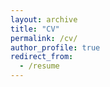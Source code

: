 ```yaml
---
layout: archive
title: "CV"
permalink: /cv/
author_profile: true
redirect_from:
  - /resume
---
```


<!-- {% include base_path %}

Education
======
* Bachelors in Computer Science, BITS Pilani KK Birla Goa Campus, 2020
* Masters in Mathematics, BITS Pilani KK Birla Goa Campus, 2020
* Masters in Computer Science, Georgia Institute of Technology, 2024 (expected)

Work experience
======
* Summer 2023: Data Science Intern
  * Raodie
  * Developing a robust probability model for the dynamic driver pricing system, enabling Roadie to estimate the probability of successful driver assignment based on various route and environmental characteristics.
  * Developing SQL queries to extract and manipulate relevant data from the company's databases to train different machine learning models

* July 2020 - August 2022: Software Engineer
  * Microsoft
  * Automated compliance checks during code deployment in Azure Devops
  * Designing and integrating Attribute Based Access Control by making changes in the exchange powershell commandlets
  * Built the frontend UI using ReactJs, Typescript etc. to allow company admins to manage attributes for their employees across the organization
  
Skills
======
* Languages: C, C++, C#, Java, Python, Typescript, SQL
* Tools & Frameworks: HTML, CSS, React.js, LaTeX, Github, Numpy, Pandas, Pytorch, Tensorflow, Keras, Matplotlib, Android Studio
* Relevant Coursework:Deep Learning, Computer Vision, Natural Language Processing, Machine Learning, Optimization, Data Mining, Web Search and Text Mining, Data Structure and Algorithms, Cryptography,Blockchain and Cryptocurrencies, Graph and Network

Publications
======
  <ul>{% https://doi.org/10.48550/arXiv.2103.07101 %}
    {% On the (In)Feasibility of Attribute Inference Attacks on Machine Learning Models, IEEE Euro S\&P 2021 %}
  {% endfor %}</ul>
  
Talks
======
  <ul>{% for post in site.talks %}
    {% include archive-single-talk-cv.html %}
  {% endfor %}</ul>
  
Teaching
======
  <ul>{% for post in site.teaching %}
    {% include archive-single-cv.html %}
  {% endfor %}</ul>
  
Service and leadership
======
* Currently signed in to 43 different slack teams -->
